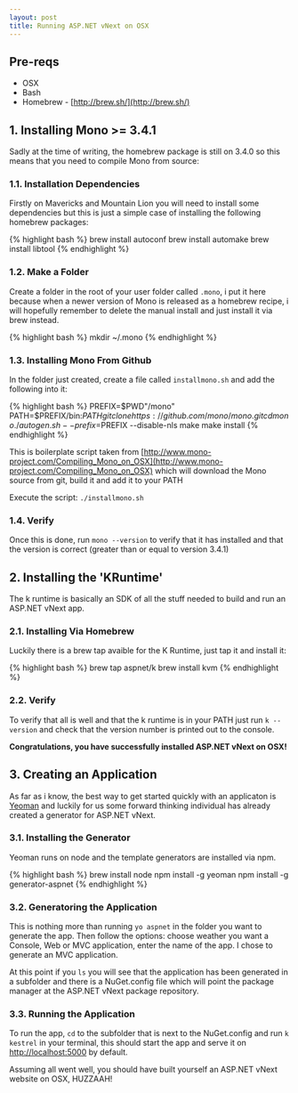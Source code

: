 ```yaml
---
layout: post
title: Running ASP.NET vNext on OSX
---
```


## Pre-reqs
- OSX
- Bash
- Homebrew - [http://brew.sh/](http://brew.sh/)

## 1. Installing Mono >= 3.4.1
Sadly at the time of writing, the homebrew package is still on 3.4.0 so this means that you need to compile Mono from source:

### 1.1. Installation Dependencies
Firstly on Mavericks and Mountain Lion you will need to install some dependencies but this is just a simple case of installing the following homebrew packages:

{% highlight bash %}
brew install autoconf
brew install automake
brew install libtool
{% endhighlight %}

### 1.2. Make a Folder
Create a folder in the root of your user folder called `.mono`, i put it here because when a newer version of Mono is released as a homebrew recipe, i will hopefully remember to delete the manual install and just install it via brew instead.

{% highlight bash %}
mkdir ~/.mono
{% endhighlight %}

### 1.3. Installing Mono From Github
In the folder just created, create a file called `installmono.sh` and add the following into it:

{% highlight bash %}
PREFIX=$PWD"/mono"
PATH=$PREFIX/bin:$PATH
git clone https://github.com/mono/mono.git
cd mono
./autogen.sh --prefix=$PREFIX --disable-nls
make
make install
{% endhighlight %}

This is boilerplate script taken from [http://www.mono-project.com/Compiling_Mono_on_OSX](http://www.mono-project.com/Compiling_Mono_on_OSX) which will download the Mono source from git, build it and add it to your PATH

Execute the script: `./installmono.sh`

### 1.4. Verify
Once this is done, run `mono --version` to verify that it has installed and that the version is correct (greater than or equal to version 3.4.1)

## 2. Installing the 'KRuntime'
The k runtime is basically an SDK of all the stuff needed to build and run an ASP.NET vNext app.

### 2.1. Installing Via Homebrew
Luckily there is a brew tap avaible for the K Runtime, just tap it and install it:

{% highlight bash %}
brew tap aspnet/k
brew install kvm
{% endhighlight %}

### 2.2. Verify
To verify that all is well and that the k runtime is in your PATH just run `k --version` and check that the version number is printed out to the console.



**Congratulations, you have successfully installed ASP.NET vNext on OSX!**


## 3. Creating an Application
As far as i know, the best way to get started quickly with an applicaton is [Yeoman](http://yeoman.io/) and luckily for us some forward thinking individual has already created a generator for ASP.NET vNext.

### 3.1. Installing the Generator
Yeoman runs on node and the template generators are installed via npm.

{% highlight bash %}
brew install node
npm install -g yeoman
npm install -g generator-aspnet
{% endhighlight %}

### 3.2. Generatoring the Application
This is nothing more than running `yo aspnet` in the folder you want to generate the app. Then follow the options: choose weather you want a Console, Web or MVC application, enter the name of the app. I chose to generate an MVC application.

At this point if you `ls` you will see that the application has been generated in a subfolder and there is a NuGet.config file which will point the package manager at the ASP.NET vNext package repository.

### 3.3. Running the Application
To run the app, `cd` to the subfolder that is next to the NuGet.config and run `k kestrel` in your terminal, this should start the app and serve it on [http://localhost:5000](http://localhost:5000) by default.


Assuming all went well, you should have built yourself an ASP.NET vNext website on OSX, HUZZAAH!
